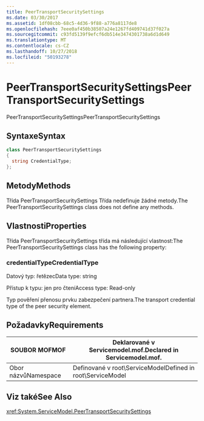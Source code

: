 ```yaml
---
title: PeerTransportSecuritySettings
ms.date: 03/30/2017
ms.assetid: 1df08cbb-68c5-4d36-9f88-a776a8117de8
ms.openlocfilehash: 7eee0af450b38507a24e1267fd409741d37f027a
ms.sourcegitcommit: c93fd5139f9efcf6db514e3474301738a6d1d649
ms.translationtype: MT
ms.contentlocale: cs-CZ
ms.lasthandoff: 10/27/2018
ms.locfileid: "50193278"
---
```

# <a name="peertransportsecuritysettings"></a><span data-ttu-id="3fcd4-102">PeerTransportSecuritySettings</span><span class="sxs-lookup"><span data-stu-id="3fcd4-102">PeerTransportSecuritySettings</span></span>
<span data-ttu-id="3fcd4-103">PeerTransportSecuritySettings</span><span class="sxs-lookup"><span data-stu-id="3fcd4-103">PeerTransportSecuritySettings</span></span>  
  
## <a name="syntax"></a><span data-ttu-id="3fcd4-104">Syntaxe</span><span class="sxs-lookup"><span data-stu-id="3fcd4-104">Syntax</span></span>  
  
```csharp
class PeerTransportSecuritySettings  
{  
  string CredentialType;  
};  
```  
  
## <a name="methods"></a><span data-ttu-id="3fcd4-105">Metody</span><span class="sxs-lookup"><span data-stu-id="3fcd4-105">Methods</span></span>  
 <span data-ttu-id="3fcd4-106">Třída PeerTransportSecuritySettings Třída nedefinuje žádné metody.</span><span class="sxs-lookup"><span data-stu-id="3fcd4-106">The PeerTransportSecuritySettings class does not define any methods.</span></span>  
  
## <a name="properties"></a><span data-ttu-id="3fcd4-107">Vlastnosti</span><span class="sxs-lookup"><span data-stu-id="3fcd4-107">Properties</span></span>  
 <span data-ttu-id="3fcd4-108">Třída PeerTransportSecuritySettings třída má následující vlastnost:</span><span class="sxs-lookup"><span data-stu-id="3fcd4-108">The PeerTransportSecuritySettings class has the following property:</span></span>  
  
### <a name="credentialtype"></a><span data-ttu-id="3fcd4-109">credentialType</span><span class="sxs-lookup"><span data-stu-id="3fcd4-109">CredentialType</span></span>  
 <span data-ttu-id="3fcd4-110">Datový typ: řetězec</span><span class="sxs-lookup"><span data-stu-id="3fcd4-110">Data type: string</span></span>  
  
 <span data-ttu-id="3fcd4-111">Přístup k typu: jen pro čtení</span><span class="sxs-lookup"><span data-stu-id="3fcd4-111">Access type: Read-only</span></span>  
  
 <span data-ttu-id="3fcd4-112">Typ pověření přenosu prvku zabezpečení partnera.</span><span class="sxs-lookup"><span data-stu-id="3fcd4-112">The transport credential type of the peer security element.</span></span>  
  
## <a name="requirements"></a><span data-ttu-id="3fcd4-113">Požadavky</span><span class="sxs-lookup"><span data-stu-id="3fcd4-113">Requirements</span></span>  
  
|<span data-ttu-id="3fcd4-114">SOUBOR MOF</span><span class="sxs-lookup"><span data-stu-id="3fcd4-114">MOF</span></span>|<span data-ttu-id="3fcd4-115">Deklarované v Servicemodel.mof.</span><span class="sxs-lookup"><span data-stu-id="3fcd4-115">Declared in Servicemodel.mof.</span></span>|  
|---------|-----------------------------------|  
|<span data-ttu-id="3fcd4-116">Obor názvů</span><span class="sxs-lookup"><span data-stu-id="3fcd4-116">Namespace</span></span>|<span data-ttu-id="3fcd4-117">Definované v root\ServiceModel</span><span class="sxs-lookup"><span data-stu-id="3fcd4-117">Defined in root\ServiceModel</span></span>|  
  
## <a name="see-also"></a><span data-ttu-id="3fcd4-118">Viz také</span><span class="sxs-lookup"><span data-stu-id="3fcd4-118">See Also</span></span>  
 <xref:System.ServiceModel.PeerTransportSecuritySettings>
